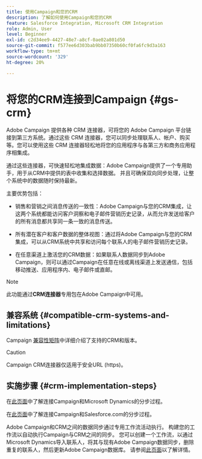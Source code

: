 ```yaml
---
title: 使用Campaign和您的CRM
description: 了解如何使用Campaign和您的CRM
feature: Salesforce Integration, Microsoft CRM Integration
role: Admin, User
level: Beginner
exl-id: c2d34ee9-4427-48e7-a8cf-0ae02a801d50
source-git-commit: f577ee6d303bab9bb07350b60cf0fa6fc9d3a163
workflow-type: tm+mt
source-wordcount: '329'
ht-degree: 20%

---
```


# 将您的CRM连接到Campaign {#gs-crm}

Adobe Campaign 提供各种 CRM 连接器，可将您的 Adobe Campaign 平台链接到第三方系统。通过这些 CRM 连接器，您可以同步处理联系人、帐户、购买等。您可以使用这些 CRM 连接器轻松地将您的应用程序与各第三方和商务应用程序相集成。

通过这些连接器，可快速轻松地集成数据：Adobe Campaign提供了一个专用助手，用于从CRM中提供的表中收集和选择数据。 并且可确保双向同步处理，让整个系统中的数据随时保持最新。

主要优势包括：

* 销售和营销之间消息传送的一致性：Adobe Campaign与您的CRM集成，让这两个系统都能访问客户洞察和电子邮件营销历史记录，从而允许发送给客户的所有消息都共享同一条一致的消息传送。

* 所有潜在客户和客户数据的整体视图：通过将Adobe Campaign与您的CRM集成，可以从CRM系统中共享和访问每个联系人的电子邮件营销历史记录。

* 在任意渠道上激活您的CRM数据：如果联系人数据同步到Adobe Campaign，则可以通过Campaign在任意在线或离线渠道上发送通信，包括移动推送、应用程序内、电子邮件或直邮。


>[!NOTE]
>
>此功能通过&#x200B;**CRM连接器**&#x200B;专用包在Adobe Campaign中可用。

## 兼容系统 {#compatible-crm-systems-and-limitations}

Campaign [兼容性矩阵](../start/compatibility-matrix.md)中详细介绍了支持的CRM和版本。

>[!CAUTION]
>
> Campaign CRM连接器仅适用于安全URL (https)。

## 实施步骤 {#crm-implementation-steps}

在[此页面](ac-ms-dyn.md)中了解连接Campaign和Microsoft Dynamics的分步过程。

在[此页面](ac-sfdc.md)中了解连接Campaign和Salesforce.com的分步过程。

Adobe Campaign和CRM之间的数据同步通过专用工作流活动执行。 构建您的工作流以自动执行Campaign与CRM之间的同步。 您可以创建一个工作流，以通过Microsoft Dynamics导入联系人，将其与现有Adobe Campaign数据同步，删除重复的联系人，然后更新Adobe Campaign数据库。 请参阅[此页面](crm-data-sync.md)以了解详情。
